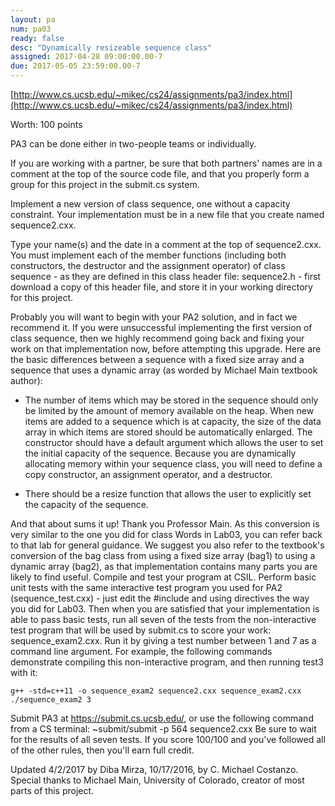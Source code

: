 ```yaml
---
layout: pa
num: pa03	
ready: false
desc: "Dynamically resizeable sequence class"
assigned: 2017-04-28 09:00:00.00-7
due: 2017-05-05 23:59:00.00-7
---
```


<div markdown="1">

[http://www.cs.ucsb.edu/~mikec/cs24/assignments/pa3/index.html](http://www.cs.ucsb.edu/~mikec/cs24/assignments/pa3/index.html)

Worth: 100 points


PA3 can be done either in two-people teams or individually.

If you are working with a partner, be sure that both partners' names are in a comment at the top of the source code file, and that you properly form a group for this project in the submit.cs system.

Implement a new version of class sequence, one without a capacity constraint. Your implementation must be in a new file that you create named sequence2.cxx.

Type your name(s) and the date in a comment at the top of sequence2.cxx.
You must implement each of the member functions (including both constructors, the destructor and the assignment operator) of class sequence - as they are defined in this class header file: sequence2.h - first download a copy of this header file, and store it in your working directory for this project.

Probably you will want to begin with your PA2 solution, and in fact we recommend it. If you were unsuccessful implementing the first version of class sequence, then we highly recommend going back and fixing your work on that implementation now, before attempting this upgrade.
Here are the basic differences between a sequence with a fixed size array and a sequence that uses a dynamic array (as worded by Michael Main textbook author):

* The number of items which may be stored in the sequence should only be limited by the amount of memory available on the heap. When new items are added to a sequence which is at capacity, the size of the data array in which items are stored should be automatically enlarged.
The constructor should have a default argument which allows the user to set the initial capacity of the sequence.
Because you are dynamically allocating memory within your sequence class, you will need to define a copy constructor, an assignment operator, and a destructor.

* There should be a resize function that allows the user to explicitly set the capacity of the sequence.

And that about sums it up! Thank you Professor Main.
As this conversion is very similar to the one you did for class Words in Lab03, you can refer back to that lab for general guidance.
We suggest you also refer to the textbook's conversion of the bag class from using a fixed size array (bag1) to using a dynamic array (bag2), as that implementation contains many parts you are likely to find useful.
Compile and test your program at CSIL. Perform basic unit tests with the same interactive test program you used for PA2 (sequence_test.cxx) - just edit the #include and using directives the way you did for Lab03. Then when you are satisfied that your implementation is able to pass basic tests, run all seven of the tests from the non-interactive test program that will be used by submit.cs to score your work: sequence_exam2.cxx. Run it by giving a test number between 1 and 7 as a command line argument. For example, the following commands demonstrate compiling this non-interactive program, and then running test3 with it:
```
g++ -std=c++11 -o sequence_exam2 sequence2.cxx sequence_exam2.cxx
./sequence_exam2 3
```
Submit PA3 at https://submit.cs.ucsb.edu/, or use the following command from a CS terminal:
~submit/submit -p 564 sequence2.cxx
Be sure to wait for the results of all seven tests. If you score 100/100 and you've followed all of the other rules, then you'll earn full credit.

Updated 4/2/2017 by Diba Mirza, 10/17/2016, by C. Michael Costanzo.
Special thanks to Michael Main, University of Colorado, creator of most parts of this project.
